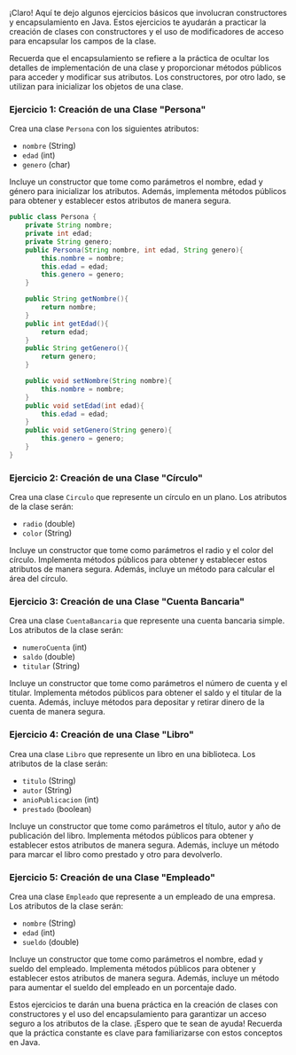 ¡Claro! Aquí te dejo algunos ejercicios básicos que involucran constructores y encapsulamiento en Java. Estos ejercicios te ayudarán a practicar la creación de clases con constructores y el uso de modificadores de acceso para encapsular los campos de la clase. 

Recuerda que el encapsulamiento se refiere a la práctica de ocultar los detalles de implementación de una clase y proporcionar métodos públicos para acceder y modificar sus atributos. Los constructores, por otro lado, se utilizan para inicializar los objetos de una clase. 

### Ejercicio 1: Creación de una Clase "Persona"

Crea una clase `Persona` con los siguientes atributos:

- `nombre` (String)
- `edad` (int)
- `genero` (char)

Incluye un constructor que tome como parámetros el nombre, edad y género para inicializar los atributos. Además, implementa métodos públicos para obtener y establecer estos atributos de manera segura.

```java
public class Persona {
	private String nombre;
	private int edad;
	private String genero;
	public Persona(String nombre, int edad, String genero){
		this.nombre = nombre;
		this.edad = edad;
		this.genero = genero;
	}

	public String getNombre(){
		return nombre;
	}
	public int getEdad(){
		return edad;
	}
	public String getGenero(){
		return genero;
	}

	public void setNombre(String nombre){
		this.nombre = nombre;
	}
	public void setEdad(int edad){
		this.edad = edad;
	}
	public void setGenero(String genero){
		this.genero = genero;
	}
} 
```
### Ejercicio 2: Creación de una Clase "Círculo"

Crea una clase `Circulo` que represente un círculo en un plano. Los atributos de la clase serán:

- `radio` (double)
- `color` (String)

Incluye un constructor que tome como parámetros el radio y el color del círculo. Implementa métodos públicos para obtener y establecer estos atributos de manera segura. Además, incluye un método para calcular el área del círculo.



### Ejercicio 3: Creación de una Clase "Cuenta Bancaria"

Crea una clase `CuentaBancaria` que represente una cuenta bancaria simple. Los atributos de la clase serán:

- `numeroCuenta` (int)
- `saldo` (double)
- `titular` (String)

Incluye un constructor que tome como parámetros el número de cuenta y el titular. Implementa métodos públicos para obtener el saldo y el titular de la cuenta. Además, incluye métodos para depositar y retirar dinero de la cuenta de manera segura.

### Ejercicio 4: Creación de una Clase "Libro"

Crea una clase `Libro` que represente un libro en una biblioteca. Los atributos de la clase serán:

- `titulo` (String)
- `autor` (String)
- `anioPublicacion` (int)
- `prestado` (boolean)

Incluye un constructor que tome como parámetros el título, autor y año de publicación del libro. Implementa métodos públicos para obtener y establecer estos atributos de manera segura. Además, incluye un método para marcar el libro como prestado y otro para devolverlo.

### Ejercicio 5: Creación de una Clase "Empleado"

Crea una clase `Empleado` que represente a un empleado de una empresa. Los atributos de la clase serán:

- `nombre` (String)
- `edad` (int)
- `sueldo` (double)

Incluye un constructor que tome como parámetros el nombre, edad y sueldo del empleado. Implementa métodos públicos para obtener y establecer estos atributos de manera segura. Además, incluye un método para aumentar el sueldo del empleado en un porcentaje dado.

Estos ejercicios te darán una buena práctica en la creación de clases con constructores y el uso del encapsulamiento para garantizar un acceso seguro a los atributos de la clase. ¡Espero que te sean de ayuda! Recuerda que la práctica constante es clave para familiarizarse con estos conceptos en Java.
